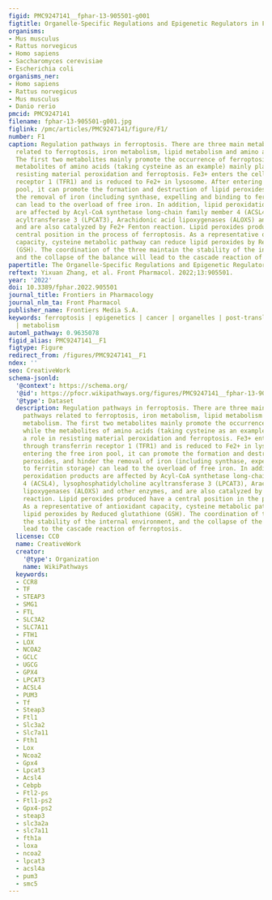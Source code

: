 ```yaml
---
figid: PMC9247141__fphar-13-905501-g001
figtitle: Organelle-Specific Regulations and Epigenetic Regulators in Ferroptosis
organisms:
- Mus musculus
- Rattus norvegicus
- Homo sapiens
- Saccharomyces cerevisiae
- Escherichia coli
organisms_ner:
- Homo sapiens
- Rattus norvegicus
- Mus musculus
- Danio rerio
pmcid: PMC9247141
filename: fphar-13-905501-g001.jpg
figlink: /pmc/articles/PMC9247141/figure/F1/
number: F1
caption: Regulation pathways in ferroptosis. There are three main metabolic pathways
  related to ferroptosis, iron metabolism, lipid metabolism and amino acid metabolism.
  The first two metabolites mainly promote the occurrence of ferroptosis, while the
  metabolites of amino acids (taking cysteine as an example) mainly play a role in
  resisting material peroxidation and ferroptosis. Fe3+ enters the cell through transferrin
  receptor 1 (TFR1) and is reduced to Fe2+ in lysosome. After entering the free iron
  pool, it can promote the formation and destruction of lipid peroxides, and hinder
  the removal of iron (including synthase, expelling and binding to ferritin storage)
  can lead to the overload of free iron. In addition, lipid peroxidation products
  are affected by Acyl-CoA synthetase long-chain family member 4 (ACSL4), lysophosphatidylcholine
  acyltransferase 3 (LPCAT3), Arachidonic acid lipoxygenases (ALOXS) and other enzymes,
  and are also catalyzed by Fe2+ Fenton reaction. Lipid peroxides produced have a
  central position in the process of ferroptosis. As a representative of antioxidant
  capacity, cysteine metabolic pathway can reduce lipid peroxides by Reduced glutathione
  (GSH). The coordination of the three maintain the stability of the internal environment,
  and the collapse of the balance will lead to the cascade reaction of ferroptosis.
papertitle: The Organelle-Specific Regulations and Epigenetic Regulators in Ferroptosis.
reftext: Yixuan Zhang, et al. Front Pharmacol. 2022;13:905501.
year: '2022'
doi: 10.3389/fphar.2022.905501
journal_title: Frontiers in Pharmacology
journal_nlm_ta: Front Pharmacol
publisher_name: Frontiers Media S.A.
keywords: ferroptosis | epigenetics | cancer | organelles | post-translational modification
  | metabolism
automl_pathway: 0.9635078
figid_alias: PMC9247141__F1
figtype: Figure
redirect_from: /figures/PMC9247141__F1
ndex: ''
seo: CreativeWork
schema-jsonld:
  '@context': https://schema.org/
  '@id': https://pfocr.wikipathways.org/figures/PMC9247141__fphar-13-905501-g001.html
  '@type': Dataset
  description: Regulation pathways in ferroptosis. There are three main metabolic
    pathways related to ferroptosis, iron metabolism, lipid metabolism and amino acid
    metabolism. The first two metabolites mainly promote the occurrence of ferroptosis,
    while the metabolites of amino acids (taking cysteine as an example) mainly play
    a role in resisting material peroxidation and ferroptosis. Fe3+ enters the cell
    through transferrin receptor 1 (TFR1) and is reduced to Fe2+ in lysosome. After
    entering the free iron pool, it can promote the formation and destruction of lipid
    peroxides, and hinder the removal of iron (including synthase, expelling and binding
    to ferritin storage) can lead to the overload of free iron. In addition, lipid
    peroxidation products are affected by Acyl-CoA synthetase long-chain family member
    4 (ACSL4), lysophosphatidylcholine acyltransferase 3 (LPCAT3), Arachidonic acid
    lipoxygenases (ALOXS) and other enzymes, and are also catalyzed by Fe2+ Fenton
    reaction. Lipid peroxides produced have a central position in the process of ferroptosis.
    As a representative of antioxidant capacity, cysteine metabolic pathway can reduce
    lipid peroxides by Reduced glutathione (GSH). The coordination of the three maintain
    the stability of the internal environment, and the collapse of the balance will
    lead to the cascade reaction of ferroptosis.
  license: CC0
  name: CreativeWork
  creator:
    '@type': Organization
    name: WikiPathways
  keywords:
  - CCR8
  - TF
  - STEAP3
  - SMG1
  - FTL
  - SLC3A2
  - SLC7A11
  - FTH1
  - LOX
  - NCOA2
  - GCLC
  - UGCG
  - GPX4
  - LPCAT3
  - ACSL4
  - PUM3
  - Tf
  - Steap3
  - Ftl1
  - Slc3a2
  - Slc7a11
  - Fth1
  - Lox
  - Ncoa2
  - Gpx4
  - Lpcat3
  - Acsl4
  - Cebpb
  - Ftl2-ps
  - Ftl1-ps2
  - Gpx4-ps2
  - steap3
  - slc3a2a
  - slc7a11
  - fth1a
  - loxa
  - ncoa2
  - lpcat3
  - acsl4a
  - pum3
  - smc5
---
```

